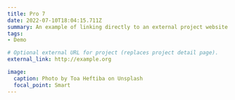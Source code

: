 ```yaml
---
title: Pro 7
date: 2022-07-10T18:04:15.711Z
summary: An example of linking directly to an external project website using `external_link`.
tags:
- Demo

# Optional external URL for project (replaces project detail page).
external_link: http://example.org

image:
  caption: Photo by Toa Heftiba on Unsplash
  focal_point: Smart
---
```

